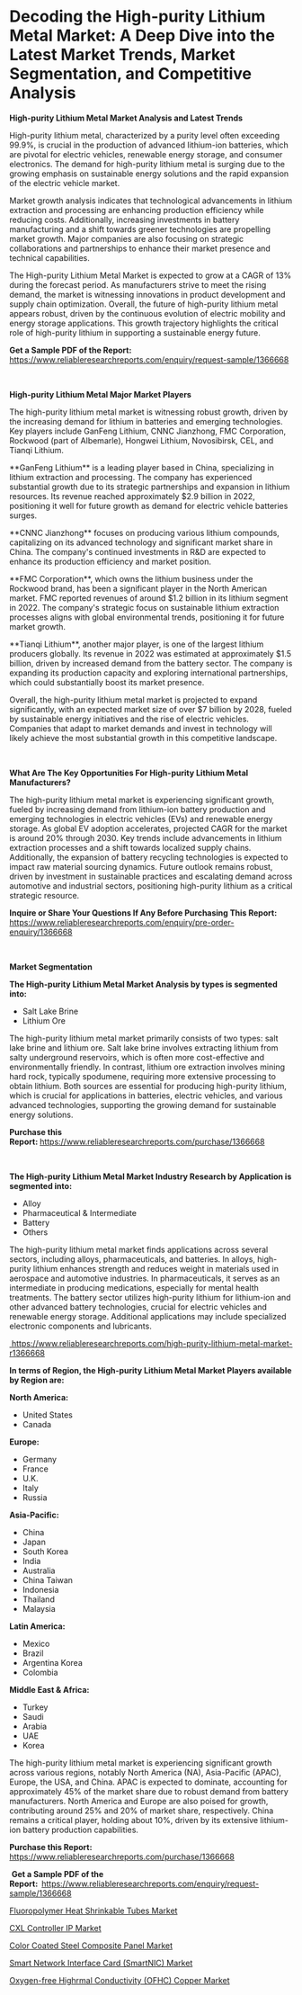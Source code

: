 <p><h1>Decoding the High-purity Lithium Metal Market: A Deep Dive into the Latest Market Trends, Market Segmentation, and Competitive Analysis</h1></p><p><strong>High-purity Lithium Metal Market Analysis and Latest Trends</strong></p>
<p><p>High-purity lithium metal, characterized by a purity level often exceeding 99.9%, is crucial in the production of advanced lithium-ion batteries, which are pivotal for electric vehicles, renewable energy storage, and consumer electronics. The demand for high-purity lithium metal is surging due to the growing emphasis on sustainable energy solutions and the rapid expansion of the electric vehicle market.</p><p>Market growth analysis indicates that technological advancements in lithium extraction and processing are enhancing production efficiency while reducing costs. Additionally, increasing investments in battery manufacturing and a shift towards greener technologies are propelling market growth. Major companies are also focusing on strategic collaborations and partnerships to enhance their market presence and technical capabilities.</p><p>The High-purity Lithium Metal Market is expected to grow at a CAGR of 13% during the forecast period. As manufacturers strive to meet the rising demand, the market is witnessing innovations in product development and supply chain optimization. Overall, the future of high-purity lithium metal appears robust, driven by the continuous evolution of electric mobility and energy storage applications. This growth trajectory highlights the critical role of high-purity lithium in supporting a sustainable energy future.</p></p>
<p><strong>Get a Sample PDF of the Report:&nbsp;</strong> <a href="https://www.reliableresearchreports.com/enquiry/request-sample/1366668?utm_campaign=8&utm_medium=2&utm_source=Github&utm_content=ia&utm_term=11102024&utm_id=high-purity-lithium-metal">https://www.reliableresearchreports.com/enquiry/request-sample/1366668</a></p>
<p>&nbsp;</p>
<p><strong>High-purity Lithium Metal Major Market Players</strong></p>
<p><p>The high-purity lithium metal market is witnessing robust growth, driven by the increasing demand for lithium in batteries and emerging technologies. Key players include GanFeng Lithium, CNNC Jianzhong, FMC Corporation, Rockwood (part of Albemarle), Hongwei Lithium, Novosibirsk, CEL, and Tianqi Lithium.</p><p>**GanFeng Lithium** is a leading player based in China, specializing in lithium extraction and processing. The company has experienced substantial growth due to its strategic partnerships and expansion in lithium resources. Its revenue reached approximately $2.9 billion in 2022, positioning it well for future growth as demand for electric vehicle batteries surges.</p><p>**CNNC Jianzhong** focuses on producing various lithium compounds, capitalizing on its advanced technology and significant market share in China. The company's continued investments in R&D are expected to enhance its production efficiency and market position.</p><p>**FMC Corporation**, which owns the lithium business under the Rockwood brand, has been a significant player in the North American market. FMC reported revenues of around $1.2 billion in its lithium segment in 2022. The company's strategic focus on sustainable lithium extraction processes aligns with global environmental trends, positioning it for future market growth.</p><p>**Tianqi Lithium**, another major player, is one of the largest lithium producers globally. Its revenue in 2022 was estimated at approximately $1.5 billion, driven by increased demand from the battery sector. The company is expanding its production capacity and exploring international partnerships, which could substantially boost its market presence.</p><p>Overall, the high-purity lithium metal market is projected to expand significantly, with an expected market size of over $7 billion by 2028, fueled by sustainable energy initiatives and the rise of electric vehicles. Companies that adapt to market demands and invest in technology will likely achieve the most substantial growth in this competitive landscape.</p></p>
<p>&nbsp;</p>
<p><strong>What Are The Key Opportunities For High-purity Lithium Metal Manufacturers?</strong></p>
<p><p>The high-purity lithium metal market is experiencing significant growth, fueled by increasing demand from lithium-ion battery production and emerging technologies in electric vehicles (EVs) and renewable energy storage. As global EV adoption accelerates, projected CAGR for the market is around 20% through 2030. Key trends include advancements in lithium extraction processes and a shift towards localized supply chains. Additionally, the expansion of battery recycling technologies is expected to impact raw material sourcing dynamics. Future outlook remains robust, driven by investment in sustainable practices and escalating demand across automotive and industrial sectors, positioning high-purity lithium as a critical strategic resource.</p></p>
<p><strong>Inquire or Share Your Questions If Any Before Purchasing This Report:</strong> <a href="https://www.reliableresearchreports.com/enquiry/pre-order-enquiry/1366668?utm_campaign=8&utm_medium=2&utm_source=Github&utm_content=ia&utm_term=11102024&utm_id=high-purity-lithium-metal">https://www.reliableresearchreports.com/enquiry/pre-order-enquiry/1366668</a></p>
<p>&nbsp;</p>
<p><strong>Market Segmentation</strong></p>
<p><strong>The High-purity Lithium Metal Market Analysis by types is segmented into:</strong></p>
<p><ul><li>Salt Lake Brine</li><li>Lithium Ore</li></ul></p>
<p><p>The high-purity lithium metal market primarily consists of two types: salt lake brine and lithium ore. Salt lake brine involves extracting lithium from salty underground reservoirs, which is often more cost-effective and environmentally friendly. In contrast, lithium ore extraction involves mining hard rock, typically spodumene, requiring more extensive processing to obtain lithium. Both sources are essential for producing high-purity lithium, which is crucial for applications in batteries, electric vehicles, and various advanced technologies, supporting the growing demand for sustainable energy solutions.</p></p>
<p><strong>Purchase this Report:&nbsp;</strong><a href="https://www.reliableresearchreports.com/purchase/1366668?utm_campaign=8&utm_medium=2&utm_source=Github&utm_content=ia&utm_term=11102024&utm_id=high-purity-lithium-metal">https://www.reliableresearchreports.com/purchase/1366668</a></p>
<p>&nbsp;</p>
<p><strong>The High-purity Lithium Metal Market Industry Research by Application is segmented into:</strong></p>
<p><ul><li>Alloy</li><li>Pharmaceutical & Intermediate</li><li>Battery</li><li>Others</li></ul></p>
<p><p>The high-purity lithium metal market finds applications across several sectors, including alloys, pharmaceuticals, and batteries. In alloys, high-purity lithium enhances strength and reduces weight in materials used in aerospace and automotive industries. In pharmaceuticals, it serves as an intermediate in producing medications, especially for mental health treatments. The battery sector utilizes high-purity lithium for lithium-ion and other advanced battery technologies, crucial for electric vehicles and renewable energy storage. Additional applications may include specialized electronic components and lubricants.</p></p>
<p><a href="https://www.reliableresearchreports.com/high-purity-lithium-metal-market-r1366668?utm_campaign=8&utm_medium=2&utm_source=Github&utm_content=ia&utm_term=11102024&utm_id=high-purity-lithium-metal">&nbsp;https://www.reliableresearchreports.com/high-purity-lithium-metal-market-r1366668</a></p>
<p><strong>In terms of Region, the High-purity Lithium Metal Market Players available by Region are:</strong></p>
<p>
    <p> <strong> North America: </strong>
        <ul>
            <li>United States</li>
            <li>Canada</li>
        </ul>
        </p> 
    <p> <strong> Europe: </strong>
        <ul>
            <li>Germany</li>
            <li>France</li>
            <li>U.K.</li>
            <li>Italy</li>
            <li>Russia</li>
        </ul>
        </p> 
    <p> <strong> Asia-Pacific: </strong>
        <ul>
            <li>China</li>
            <li>Japan</li>
            <li>South Korea</li>
            <li>India</li>
            <li>Australia</li>
            <li>China Taiwan</li>
            <li>Indonesia</li>
            <li>Thailand</li>
            <li>Malaysia</li>
        </ul>
        </p> 
    <p> <strong> Latin America: </strong>
        <ul>
            <li>Mexico</li>
            <li>Brazil</li>
            <li>Argentina Korea</li>
            <li>Colombia</li>
        </ul>
        </p> 
    <p> <strong> Middle East & Africa: </strong>
        <ul>
            <li>Turkey</li>
            <li>Saudi</li>
            <li>Arabia</li>
            <li>UAE</li>
            <li>Korea</li>
        </ul>
    </p>
    </p>
<p><p>The high-purity lithium metal market is experiencing significant growth across various regions, notably North America (NA), Asia-Pacific (APAC), Europe, the USA, and China. APAC is expected to dominate, accounting for approximately 45% of the market share due to robust demand from battery manufacturers. North America and Europe are also poised for growth, contributing around 25% and 20% of market share, respectively. China remains a critical player, holding about 10%, driven by its extensive lithium-ion battery production capabilities.</p></p>
<p><strong>Purchase this Report: </strong><a href="https://www.reliableresearchreports.com/purchase/1366668?utm_campaign=8&utm_medium=2&utm_source=Github&utm_content=ia&utm_term=11102024&utm_id=high-purity-lithium-metal">https://www.reliableresearchreports.com/purchase/1366668</a></p>
<p>&nbsp;<strong>Get a Sample PDF of the Report:&nbsp;&nbsp;</strong><a href="https://www.reliableresearchreports.com/enquiry/request-sample/1366668?utm_campaign=8&utm_medium=2&utm_source=Github&utm_content=ia&utm_term=11102024&utm_id=high-purity-lithium-metal">https://www.reliableresearchreports.com/enquiry/request-sample/1366668</a></p>
<p><strong></strong></p>
<p><p><a href="https://www.linkedin.com/pulse/fluoropolymer-heat-shrinkable-tubes-market-outlook-forecast-ar6pc?utm_campaign=8&utm_medium=2&utm_source=Github&utm_content=ia&utm_term=11102024&utm_id=high-purity-lithium-metal">Fluoropolymer Heat Shrinkable Tubes Market</a></p><p><a href="https://issuu.com/reportprime-2/docs/cxl-controller-ip-market-size-2030._eaaa5bccde761d?utm_campaign=8&utm_medium=2&utm_source=Github&utm_content=ia&utm_term=11102024&utm_id=high-purity-lithium-metal">CXL Controller IP Market</a></p><p><a href="https://www.linkedin.com/pulse/exploring-color-coated-steel-composite-panel-market-strategic-sq9lc?utm_campaign=8&utm_medium=2&utm_source=Github&utm_content=ia&utm_term=11102024&utm_id=high-purity-lithium-metal">Color Coated Steel Composite Panel Market</a></p><p><a href="https://issuu.com/reportprime-2/docs/smart-network-interface-card-smartn_a19ff576d67c64?utm_campaign=8&utm_medium=2&utm_source=Github&utm_content=ia&utm_term=11102024&utm_id=high-purity-lithium-metal">Smart Network Interface Card (SmartNIC) Market</a></p><p><a href="https://www.linkedin.com/pulse/oxygen-free-highrmal-conductivity-ofhc-copper-market--7ihoc?utm_campaign=8&utm_medium=2&utm_source=Github&utm_content=ia&utm_term=11102024&utm_id=high-purity-lithium-metal">Oxygen-free Highrmal Conductivity (OFHC) Copper Market</a></p></p>